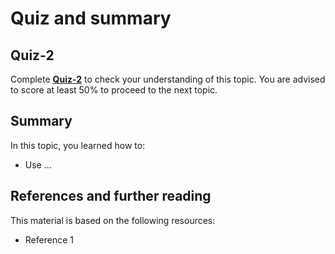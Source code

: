 # Quiz and summary

## Quiz-2

Complete [**Quiz-2**](https://docs.google.com/forms/d/e/1FAIpQLScvUZq1OkDQ1UQUNHoUcE7n5fpuOpely9aoo_Uk06kejUYkWg/viewform?usp=share_link) to check your understanding of this topic. You are advised to score at least 50% to proceed to the next topic.

## Summary

In this topic, you learned how to:
- Use ...

## References and further reading

This material is based on the following resources:
- Reference 1
